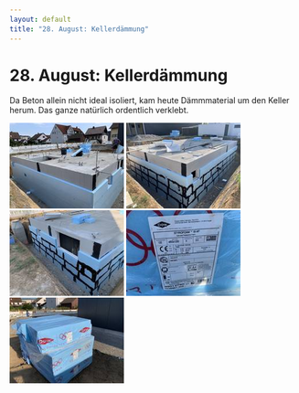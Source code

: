 ```yaml
---
layout: default
title: "28. August: Kellerdämmung"
---
```


# 28. August: Kellerdämmung

Da Beton allein nicht ideal isoliert, kam heute Dämmmaterial um den Keller herum. Das ganze natürlich ordentlich verklebt.


[![Die Dämmung an der Kellerwand](/assets/2019-08-28_IMG_2568-thumb.jpeg)](/assets/2019-08-28_IMG_2568.jpeg "Die Dämmung an der Kellerwand")
[![Jetzt noch mit Extra Kleber](/assets/2019-08-28_IMG_2570-thumb.jpeg)](/assets/2019-08-28_IMG_2570.jpeg "Jetzt noch mit Extra Kleber")
[![Nochmal aus anderer Perspektive](/assets/2019-08-28_IMG_2577-thumb.jpeg)](/assets/2019-08-28_IMG_2577.jpeg "Nochmal aus anderer Perspektive")
[![Die Produktbezeichnung des Materials](/assets/2019-08-28_IMG_2582-thumb.jpeg)](/assets/2019-08-28_IMG_2582.jpeg "Die Produktbezeichnung des Materials")
[![Noch mehr Dämmmaterial](/assets/2019-08-28_IMG_2583-thumb.jpeg)](/assets/2019-08-28_IMG_2583.jpeg "Noch mehr Dämmmaterial")
